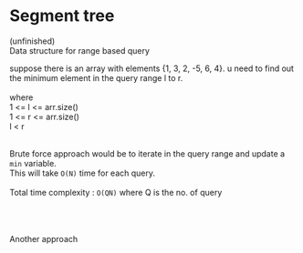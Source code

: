 <h1> Segment tree </h1>  (unfinished)
<div> Data structure for range based query </div>


suppose there is an array with elements {1, 3, 2, -5, 6, 4}.
u need to find out the minimum element in the query range l to r.
<br><br>
where <br>
1 <= l <= arr.size() <br>
     1 <= r <= arr.size() <br>
       l < r
     <br><br> 
       
Brute force approach would be to iterate in the query range and 
update a ``min`` variable.<br> This will take ``O(N)`` time for each query.<br>
<br>Total time complexity : ```O(QN)``` where Q is the no. of query


<br> <br> <br>
Another approach <br>
